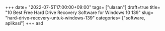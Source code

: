 +++
date= "2022-07-5T17:00:00+09:00"
tags= ["ulasan"]
draft=true
title= "10 Best Free Hard Drive Recovery Software for Windows 10        139"
slug= "hard-drive-recovery-untuk-windows-139"
categories= ["software, aplikasi"]
+++
asd
